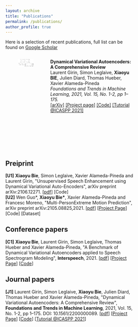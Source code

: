 ```yaml
---
layout: archive
title: "Publications"
permalink: /publications/
author_profile: true
---
```


<!-- {% if author.googlescholar %}
  You can also find my articles on <u><a href="{{author.googlescholar}}">my Google Scholar profile</a>.</u>
{% endif %}

{% include base_path %}

{% for post in site.publications reversed %}
  {% include archive-single.html %}
{% endfor %} -->
<style>
* {
  box-sizing: border-box;
}

/* Create two unequal columns that floats next to each other */
.column {
  float: left;
  padding: 0px;
  height: 300px; /* Should be removed. Only for demonstration */
}

.left {
  width: 35%;
}

.right {
  width: 65%;
}

/* Clear floats after the columns */
.row:after {
  content: "";
  display: table;
  clear: both;
}
</style>

Here is a selection of recent publications, full list can be found on [Google Scholar](https://scholar.google.com/citations?user=Ymz1-_0AAAAJ&hl=en)

<article class="row">
  <div class="column left">
    <figure class="image">
      <img src="../images/publications/2021_FnT_DVAE.png" width="80%">
    </figure>
  </div>
  <div class="column right">
    <div class="content">
      <p>
        <b>Dynamical Variational Autoencoders: A Comprehensive Review</b><br>
        Laurent Girin, Simon Leglaive, <b>Xiaoyu BIE</b>, Julien Diard, Thomas Hueber, Xavier Alameda-Pineda<br>
        <i>Foundations and Trends in Machine Learning, 2021, Vol. 15, No. 1-2, pp 1–175.</i><br>
        <a href="https://arxiv.org/pdf/2008.12595.pdf" target="_blank">[arXiv]</a>
        <a href="https://team.inria.fr/robotlearn/dvae/" target="_blank">[Project page]</a>
        <a href="https://github.com/XiaoyuBIE1994/DVAE" target="_blank">[Code]</a>
        <a href="https://dynamicalvae.github.io/" target="_blank">[Tutorial @ICASPP 2021]</a>
      </p>
    </div>
  </div>
</article>

## Preiprint  
**[U1]** **Xiaoyu Bie**, Simon Leglaive, Xavier Alameda-Pineda and Laurent Girin, "Unsupervised Speech Enhancement using Dynamical Variational Auto-Encoders", arXiv preprint arXiv:2106.12271. [[pdf](https://arxiv.org/pdf/2106.12271.pdf)] [Code]  
**[U2]** Wen Guo*, __Xiaoyu Bie*__, Xavier Alameda-Pineda and Francesc Moreno, "Multi-PersonExtreme Motion Prediction", arXiv preprint arXiv:2105.08825,2021. [[pdf](https://arxiv.org/pdf/2105.08825.pdf)] [[Project Page](https://team.inria.fr/robotlearn/multi-person-extreme-motion-prediction-with-cross-interaction-attention/)] [Code] [Dataset]  

## Conference papers  
**[C1]** **Xiaoyu Bie**, Laurent Girin, Simon Leglaive, Thomas Hueber and Xavier Alameda-Pineda, "A Benchmark of Dynamical Variational Autoencoders applied to Speech Spectrogram Modeling", **Interspeech**, 2021. [[pdf](https://www.isca-speech.org/archive/pdfs/interspeech_2021/bie21_interspeech.pdf)] [[Project Page](https://team.inria.fr/robotlearn/a-benchmark-of-dynamical-variational-autoencoders-applied-to-speech-spectrogram-modeling)] [[Code](https://github.com/XiaoyuBIE1994/DVAE)]  

## Journal papers  
**[J1]** Laurent Girin, Simon Leglaive, **Xiaoyu Bie**, Julien Diard, Thomas Hueber and Xavier Alameda-Pineda, "Dynamical Variational Autoencoders: A Comprehensive Review", **Foundations and Trends in Machine Learning**, 2021, Vol. 15, No. 1-2, pp 1–175. DOI: 10.1561/2200000089. [[pdf](https://arxiv.org/pdf/2008.12595.pdf)] [[Project Page](https://team.inria.fr/robotlearn/dvae/)] [[Code](https://github.com/XiaoyuBIE1994/DVAE)] [[Tutorial @ICASPP 2021](https://dynamicalvae.github.io/)]


